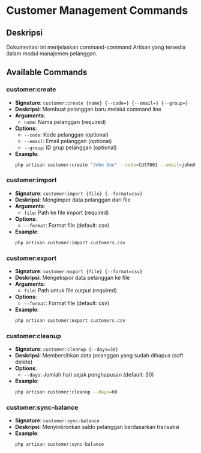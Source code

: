 # Customer Management Commands

## Deskripsi
Dokumentasi ini menjelaskan command-command Artisan yang tersedia dalam modul manajemen pelanggan.

## Available Commands

### customer:create
- **Signature**: `customer:create {name} {--code=} {--email=} {--group=}`
- **Deskripsi**: Membuat pelanggan baru melalui command line
- **Arguments**:
  - `name`: Nama pelanggan (required)
- **Options**:
  - `--code`: Kode pelanggan (optional)
  - `--email`: Email pelanggan (optional)
  - `--group`: ID grup pelanggan (optional)
- **Example**:
  ```bash
  php artisan customer:create "John Doe" --code=CUST001 --email=john@example.com --group=uuid
  ```

### customer:import
- **Signature**: `customer:import {file} {--format=csv}`
- **Deskripsi**: Mengimpor data pelanggan dari file
- **Arguments**:
  - `file`: Path ke file import (required)
- **Options**:
  - `--format`: Format file (default: csv)
- **Example**:
  ```bash
  php artisan customer:import customers.csv
  ```

### customer:export
- **Signature**: `customer:export {file} {--format=csv}`
- **Deskripsi**: Mengekspor data pelanggan ke file
- **Arguments**:
  - `file`: Path untuk file output (required)
- **Options**:
  - `--format`: Format file (default: csv)
- **Example**:
  ```bash
  php artisan customer:export customers.csv
  ```

### customer:cleanup
- **Signature**: `customer:cleanup {--days=30}`
- **Deskripsi**: Membersihkan data pelanggan yang sudah dihapus (soft delete)
- **Options**:
  - `--days`: Jumlah hari sejak penghapusan (default: 30)
- **Example**:
  ```bash
  php artisan customer:cleanup --days=60
  ```

### customer:sync-balance
- **Signature**: `customer:sync-balance`
- **Deskripsi**: Menyinkronkan saldo pelanggan berdasarkan transaksi
- **Example**:
  ```bash
  php artisan customer:sync-balance
  ```
